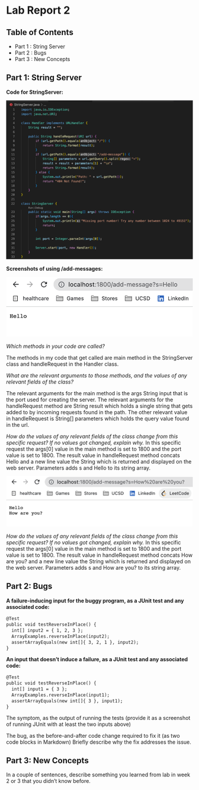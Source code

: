 Lab Report 2
==========


Table of Contents
--------------

* Part 1 : String Server
* Part 2 : Bugs
* Part 3 : New Concepts

Part 1: String Server
--------

**Code for StringServer:**

![](./lab3-images/code.png)

**Screenshots of using /add-messages:**

![](./lab3-images/message.png)

_Which methods in your code are called?_

The methods in my code that get called are main method in the StringServer class and handleRequest in the Handler class.

_What are the relevant arguments to those methods, and the values of any relevant fields of the class?_

The relevant arguments for the main method is the args String input that is the port used for creating the server. The relevant arguments for the handleRequest method are String result which holds a single string that gets added to by incoming requests found in the path. The other relevant value in handleRequest is String[] parameters which holds the query value found in the url.

_How do the values of any relevant fields of the class change from this specific request? If no values got changed, explain why._
In this specific request the args[0] value in the main method is set to 1800 and the port value is set to 1800. The result value in handleRequest method concats Hello and a new line value the String which is returned and displayed on the web server. Parameters adds s and Hello to its string array.

![](./lab3-images/message1.png)

_How do the values of any relevant fields of the class change from this specific request? If no values got changed, explain why._
In this specific request the args[0] value in the main method is set to 1800 and the port value is set to 1800. The result value in handleRequest method concats How are you? and a new line value the String which is returned and displayed on the web server. Parameters adds s and How are you? to its string array.

Part 2: Bugs
------

**A failure-inducing input for the buggy program, as a JUnit test and any associated code:**
````
@Test 
public void testReverseInPlace() {
  int[] input2 = { 1, 2, 3 };
  ArrayExamples.reverseInPlace(input2);
  assertArrayEquals(new int[]{ 3, 2, 1 }, input2);
}
````
**An input that doesn’t induce a failure, as a JUnit test and any associated code:**
````
@Test 
public void testReverseInPlace() {
  int[] input1 = { 3 };
  ArrayExamples.reverseInPlace(input1);
  assertArrayEquals(new int[]{ 3 }, input1);
}
````
The symptom, as the output of running the tests (provide it as a screenshot of running JUnit with at least the two inputs above)

The bug, as the before-and-after code change required to fix it (as two code blocks in Markdown)
Briefly describe why the fix addresses the issue.


Part 3: New Concepts
------

In a couple of sentences, describe something you learned from lab in week 2 or 3 that you didn’t know before.
